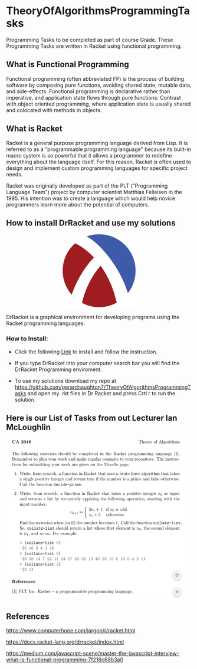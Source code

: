 # TheoryOfAlgorithmsProgrammingTasks
Programming Tasks to be completed as part of course Grade. These Programming Tasks are written in Racket using functional programming.

## What is Functional Programming

Functional programming (often abbreviated FP) is the process of building software by composing pure functions, avoiding shared state, mutable data, and side-effects. Functional programming is declarative rather than imperative, and application state flows through pure functions. Contrast with object oriented programming, where application state is usually shared and colocated with methods in objects.

## What is Racket

Racket is a general purpose programming language derived from Lisp. It is referred to as a "programmable programming language" because its built-in macro system is so powerful that it allows a programmer to redefine everything about the language itself. For this reason, Racket is often used to design and implement custom programming languages for specific project needs.

Racket was originally developed as part of the PLT ("Programming Language Team") project by computer scientist Matthias Felleisen in the 1995. His intention was to create a language which would help novice programmers learn more about the potential of computers.

## How to install DrRacket and use my solutions

<p align="center"><img src="Images/Racket-logo.svg" width="200" length="200"></p>

DrRacket is a graphical environment for developing programs using the Racket programming languages.

### How to Install:

* Click the following [Link](https://download.racket-lang.org/) to install and follow the instruction.

* If you type DrRacket into your computer search bar you will find the DrRacket Programming enviroment.

* To use my solutions download my repo at https://github.com/gerardnaughton7/TheoryOfAlgorithmsProgrammingTasks and open my .rkt files in Dr Racket and press Crtl r to run the solution. 

## Here is our List of Tasks from out Lecturer Ian McLoughlin

<p><img src="Images/Tasks.PNG" width="500" length="300"></p>

## References

https://www.computerhope.com/jargon/r/racket.html

https://docs.racket-lang.org/drracket/index.html

https://medium.com/javascript-scene/master-the-javascript-interview-what-is-functional-programming-7f218c68b3a0